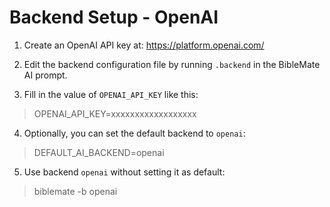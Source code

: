 # Backend Setup - OpenAI

1. Create an OpenAI API key at: https://platform.openai.com/

2. Edit the backend configuration file by running `.backend` in the BibleMate AI prompt.

3. Fill in the value of `OPENAI_API_KEY` like this:

> OPENAI_API_KEY=xxxxxxxxxxxxxxxxxx

4. Optionally, you can set the default backend to `openai`:

> DEFAULT_AI_BACKEND=openai

5. Use backend `openai` without setting it as default:

> biblemate -b openai
